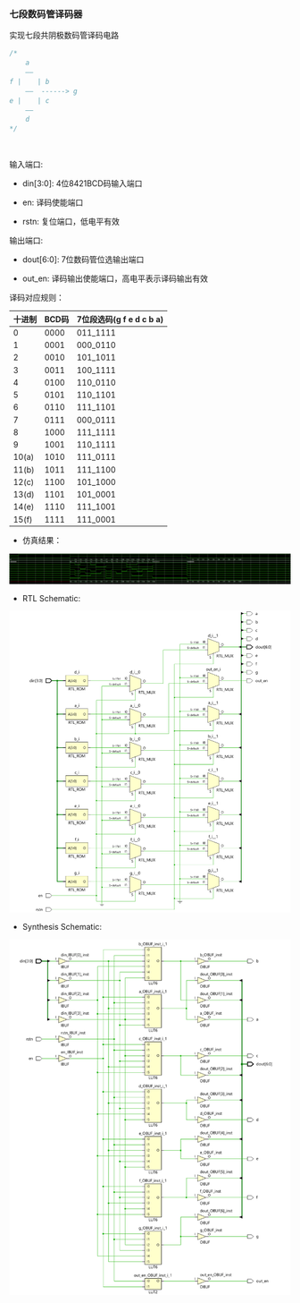 ### 七段数码管译码器

实现七段共阴极数码管译码电路

```systemverilog
/*
    a
    ——
f |    | b   
    ——  ------> g
e |    | c
    ——
    d
*/
```

![]()

输入端口:

* din[3:0]: 4位8421BCD码输入端口

* en: 译码使能端口

* rstn: 复位端口，低电平有效

输出端口:

* dout[6:0]: 7位数码管位选输出端口

* out_en: 译码输出使能端口，高电平表示译码输出有效


译码对应规则：

| 十进制 | BCD码 | 7位段选码(g f e d c b a) |
| ----- | ----- | ------- |
| 0 | 0000 | 011_1111 |
| 1 | 0001 | 000_0110 |
| 2 | 0010 | 101_1011 |
| 3 | 0011 | 100_1111 |
| 4 | 0100 | 110_0110 |
| 5 | 0101 | 110_1101 |
| 6 | 0110 | 111_1101 |
| 7 | 0111 | 000_0111 |
| 8 | 1000 | 111_1111 |
| 9 | 1001 | 110_1111 |
| 10(a) | 1010 | 111_0111 |
| 11(b) | 1011 | 111_1100 |
| 12(c) | 1100 | 101_1000 |
| 13(d) | 1101 | 101_0001 |
| 14(e) | 1110 | 111_1001 |
| 15(f) | 1111 | 111_0001 |

* 仿真结果：


![](https://github.com/Spider-Viper/Digital-Lab/blob/main/combinational_circuit/seven_seg_decoder/pictures/seven_seg_decoder_testbench.png)

* RTL Schematic:

![](https://github.com/Spider-Viper/Digital-Lab/blob/main/combinational_circuit/seven_seg_decoder/pictures/seven_seg_decoder_RTLSchematic.png)

* Synthesis Schematic:

![](https://github.com/Spider-Viper/Digital-Lab/blob/main/combinational_circuit/seven_seg_decoder/pictures/seven_seg_decoder_SynthesisSchematic.png)


